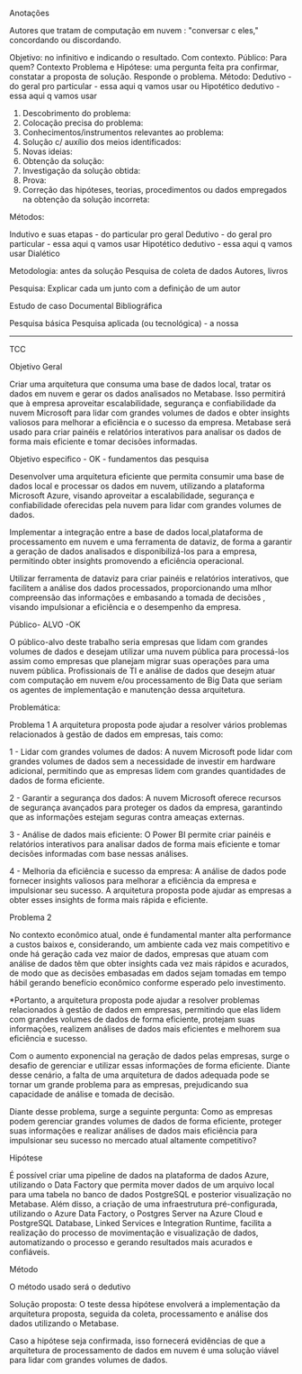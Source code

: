Anotações

Autores que tratam de computação em nuvem : "conversar c eles," concordando ou discordando.

Objetivo: no infinitivo e indicando o resultado. Com contexto.
Público: Para quem?
Contexto
Problema e Hipótese: uma pergunta feita pra confirmar, constatar a proposta de solução. Responde o problema.
Método:
Dedutivo - do geral pro particular - essa aqui q vamos usar ou
Hipotético dedutivo - essa aqui q vamos usar

1. Descobrimento do problema:
2. Colocação precisa do problema:
3. Conhecimentos/instrumentos relevantes ao problema:
4. Solução c/ auxílio dos meios identificados:
5. Novas ideias:
6. Obtenção da solução:
7. Investigação da solução obtida:
8. Prova:
9. Correção das hipóteses, teorias, procedimentos ou dados empregados na obtenção da solução incorreta:


Métodos:

Indutivo e suas etapas - do particular pro geral
Dedutivo - do geral pro particular - essa aqui q vamos usar
Hipotético dedutivo - essa aqui q vamos usar
Dialético

Metodologia: antes da solução
Pesquisa de coleta de dados
Autores, livros

Pesquisa:
Explicar cada um junto com a definição de um autor

Estudo de caso
Documental
Bibliográfica

Pesquisa básica
Pesquisa aplicada (ou tecnológica) -  a nossa

______________________________________________________________________________________________________________________________________
TCC

Objetivo Geral

Criar uma arquitetura que consuma uma base de dados local, tratar os dados em nuvem e gerar os dados analisados no Metabase. Isso permitirá que à empresa aproveitar escalabilidade, segurança e confiabilidade da nuvem Microsoft para lidar com grandes volumes de dados e obter insights valiosos para melhorar a eficiência e o sucesso da empresa. Metabase será usado para criar painéis e relatórios interativos para analisar os dados de forma mais eficiente e tomar decisões informadas.

Objetivo especifico - OK - fundamentos das pesquisa

Desenvolver uma arquitetura eficiente que permita consumir uma base de dados local e processar os dados em nuvem, utilizando a plataforma Microsoft Azure, visando aproveitar a escalabilidade, segurança e confiabilidade oferecidas pela nuvem para lidar com grandes volumes de dados.

Implementar a integração entre a base de dados local,plataforma de processamento em nuvem e uma ferramenta de dataviz, de forma a garantir a geração de dados analisados e disponibilizá-los para a empresa, permitindo obter insights promovendo a eficiência operacional.

Utilizar ferramenta de dataviz para criar painéis e relatórios interativos, que facilitem a análise dos dados processados, proporcionando uma mlhor compreensão das informações e embasando a tomada de decisões , visando impulsionar a eficiência e o desempenho da empresa.

Público- ALVO -OK

O público-alvo deste trabalho seria empresas que lidam com grandes volumes de dados e desejam utilizar uma nuvem pública para processá-los assim como empresas que planejam migrar suas operações para uma nuvem pública. Profissionais de TI e análise de dados que desejm atuar com computação em nuvem e/ou processamento de Big Data que seriam os agentes de implementação e manutenção dessa arquitetura. 

Problemática:

Problema 1
A arquitetura proposta pode ajudar a resolver vários problemas relacionados à gestão de dados em empresas, tais como:

1 - Lidar com grandes volumes de dados: A nuvem Microsoft pode lidar com grandes volumes de dados sem a necessidade de investir em hardware adicional, permitindo que as empresas lidem com grandes quantidades de dados de forma eficiente.

2 - Garantir a segurança dos dados: A nuvem Microsoft oferece recursos de segurança avançados para proteger os dados da empresa, garantindo que as informações estejam seguras contra ameaças externas.

3 - Análise de dados mais eficiente: O Power BI permite criar painéis e relatórios interativos para analisar dados de forma mais eficiente e tomar decisões informadas com base nessas análises.

4 - Melhoria da eficiência e sucesso da empresa: A análise de dados pode fornecer insights valiosos para melhorar a eficiência da empresa e impulsionar seu sucesso. A arquitetura proposta pode ajudar as empresas a obter esses insights de forma mais rápida e eficiente.

Problema 2

No contexto econômico atual, onde é fundamental manter alta performance a custos baixos e, considerando, um ambiente cada vez mais competitivo e onde há geração cada vez maior de dados, empresas que atuam com análise de dados têm que obter insights cada vez mais rápidos e acurados, de modo que as decisões embasadas em dados sejam tomadas em tempo hábil gerando benefício econômico conforme esperado pelo investimento.

*Portanto, a arquitetura proposta pode ajudar a resolver problemas relacionados à gestão de dados em empresas, permitindo que elas lidem com grandes volumes de dados de forma eficiente, protejam suas informações, realizem análises de dados mais eficientes e melhorem sua eficiência e sucesso.

Com o aumento exponencial na geração de dados pelas empresas, surge o desafio de gerenciar e utilizar essas informações de forma eficiente. Diante desse cenário, a falta de uma arquitetura de dados adequada pode se tornar um grande problema para as empresas, prejudicando sua capacidade de análise e tomada de decisão.

Diante desse problema, surge a seguinte pergunta: Como as empresas podem gerenciar grandes volumes de dados de forma eficiente, proteger suas informações e realizar análises de dados mais eficiência para impulsionar seu sucesso no mercado atual altamente competitivo?

Hipótese

É possível criar uma pipeline de dados na plataforma de dados Azure, utilizando o Data Factory que permita mover dados de um arquivo local para uma tabela no banco de dados PostgreSQL e posterior visualização no Metabase. Além disso, a criação de uma infraestrutura pré-configurada, utilizando o Azure Data Factory, o Postgres Server na Azure Cloud e PostgreSQL Database, Linked Services e Integration Runtime, facilita a realização do processo de movimentação e visualização de dados, automatizando o processo e gerando resultados mais acurados e confiáveis.

Método

O método usado será o dedutivo

Solução proposta: O teste dessa hipótese envolverá a implementação da arquitetura proposta, seguida da coleta, processamento e análise dos dados utilizando o Metabase. 

Caso a hipótese seja confirmada, isso fornecerá evidências de que a arquitetura de processamento de dados em nuvem é uma solução viável para lidar com grandes volumes de dados.

